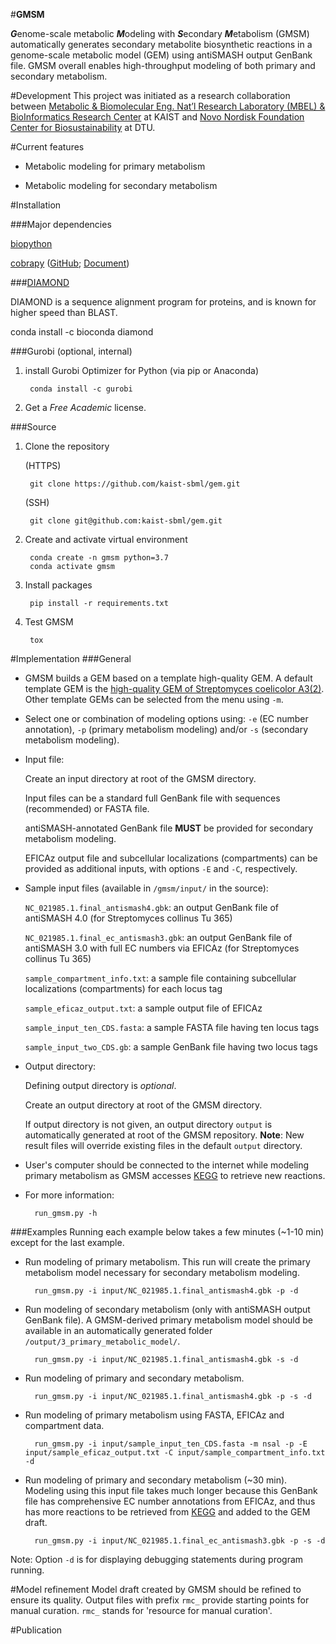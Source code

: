 #**GMSM**

***G***enome-scale metabolic ***M***odeling with ***S***econdary ***M***etabolism (GMSM) automatically generates secondary metabolite biosynthetic reactions in a genome-scale metabolic model (GEM) using antiSMASH output GenBank file. GMSM overall enables high-throughput modeling of both primary and secondary metabolism.

#Development
This project was initiated as a research collaboration between [Metabolic & Biomolecular Eng. Nat’l Research Laboratory (MBEL) & BioInformatics Research Center](http://mbel.kaist.ac.kr/) at KAIST and [Novo Nordisk Foundation Center for Biosustainability](http://www.biosustain.dtu.dk/english) at DTU.

#Current features
- Metabolic modeling for primary metabolism

- Metabolic modeling for secondary metabolism

#Installation

###Major dependencies

[biopython](http://biopython.org/wiki/Biopython)

[cobrapy](https://opencobra.github.io/cobrapy/) ([GitHub](https://github.com/opencobra/cobrapy); [Document](https://cobrapy.readthedocs.io/en/latest/))

###[DIAMOND](https://github.com/bbuchfink/diamond)

DIAMOND is a sequence alignment program for proteins, and is known for higher speed than BLAST.

conda install -c bioconda diamond

###Gurobi (optional, internal)
1. install Gurobi Optimizer for Python (via pip or Anaconda)

        conda install -c gurobi

2. Get a *Free Academic* license.
 
###Source
1. Clone the repository

    (HTTPS)

        git clone https://github.com/kaist-sbml/gem.git
    (SSH)

        git clone git@github.com:kaist-sbml/gem.git

2. Create and activate virtual environment

        conda create -n gmsm python=3.7
        conda activate gmsm

3. Install packages

        pip install -r requirements.txt

4. Test GMSM

        tox

    
#Implementation
###General
- GMSM builds a GEM based on a template high-quality GEM. A default template GEM is the [high-quality GEM of Streptomyces coelicolor A3(2)](https://onlinelibrary.wiley.com/doi/full/10.1002/biot.201800180). Other template GEMs can be selected from the menu using `-m`.

- Select one or combination of modeling options using: `-e` (EC number annotation), `-p` (primary metabolism modeling) and/or `-s` (secondary metabolism modeling).
- Input file:

    Create an input directory at root of the GMSM directory.

    Input files can be a standard full GenBank file with sequences (recommended) or FASTA file.

    antiSMASH-annotated GenBank file **MUST** be provided for secondary metabolism modeling.

    EFICAz output file and subcellular localizations (compartments) can be provided as additional inputs, with options `-E` and `-C`, respectively.

- Sample input files (available in `/gmsm/input/` in the source):

    `NC_021985.1.final_antismash4.gbk`: an output GenBank file of antiSMASH 4.0 (for Streptomyces collinus Tu 365)

    `NC_021985.1.final_ec_antismash3.gbk`: an output GenBank file of antiSMASH 3.0 with full EC numbers via EFICAz (for Streptomyces collinus Tu 365)

    `sample_compartment_info.txt`: a sample file containing subcellular localizations (compartments) for each locus tag

    `sample_eficaz_output.txt`: a sample output file of EFICAz

    `sample_input_ten_CDS.fasta`: a sample FASTA file having ten locus tags

    `sample_input_two_CDS.gb`: a sample GenBank file having two locus tags

- Output directory:

    Defining output directory is *optional*.

    Create an output directory at root of the GMSM directory.

    If output directory is not given, an output directory `output` is automatically generated at root of the GMSM repository. **Note**: New result files will override existing files in the default `output` directory.

- User's computer should be connected to the internet while modeling primary metabolism as GMSM accesses [KEGG](http://www.kegg.jp/kegg/rest/) to retrieve new reactions.
  
- For more information:

        run_gmsm.py -h

###Examples
Running each example below takes a few minutes (~1-10 min) except for the last example.


- Run modeling of primary metabolism. This run will create the primary metabolism model necessary for secondary metabolism modeling.

        run_gmsm.py -i input/NC_021985.1.final_antismash4.gbk -p -d

- Run modeling of secondary metabolism (only with antiSMASH output GenBank file). A GMSM-derived primary metabolism model should be available in an automatically generated folder `/output/3_primary_metabolic_model/`.

        run_gmsm.py -i input/NC_021985.1.final_antismash4.gbk -s -d

- Run modeling of primary and secondary metabolism.

        run_gmsm.py -i input/NC_021985.1.final_antismash4.gbk -p -s -d

- Run modeling of primary metabolism using FASTA, EFICAz and compartment data.

        run_gmsm.py -i input/sample_input_ten_CDS.fasta -m nsal -p -E input/sample_eficaz_output.txt -C input/sample_compartment_info.txt -d

- Run modeling of primary and secondary metabolism (~30 min). Modeling using this input file takes much longer because this GenBank file has comprehensive EC number annotations from EFICAz, and thus has more reactions to be retrieved from [KEGG](http://www.kegg.jp/kegg/rest/) and added to the GEM draft.

        run_gmsm.py -i input/NC_021985.1.final_ec_antismash3.gbk -p -s -d

Note: Option `-d` is for displaying debugging statements during program running.

#Model refinement
Model draft created by GMSM should be refined to ensure its quality. Output files with prefix `rmc_` provide starting points for manual curation. `rmc_` stands for 'resource for manual curation'.

#Publication

